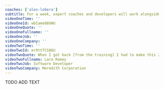 ```yaml
---
coaches: ['alex-lobera']
subtitle: For a week, expert coaches and developers will work alongside you remotely to master the React ecosystem so you return to work as a React specialist
videoOneTime: ''
videoOneId: wbIame88UWU
videoOneQuote: ''
videoOneFullname: ''
videoOneJob: ''
videoOneCompany: ''
videoTwoTime: ''
videoTwoId: er9ttTCS86U
videoTwoQuote: When I got back [from the training] I had to make this 2-hour tech talk... I did that talk on Wednesday and the following Tuesday I was called into my manager's office, and he is in the works to getting me a promotion now
videoTwoFullname: Lara Ramey
videoTwoJob: Software Developer
videoTwoCompany: Meredith Corporation
---
```


TODO ADD TEXT
